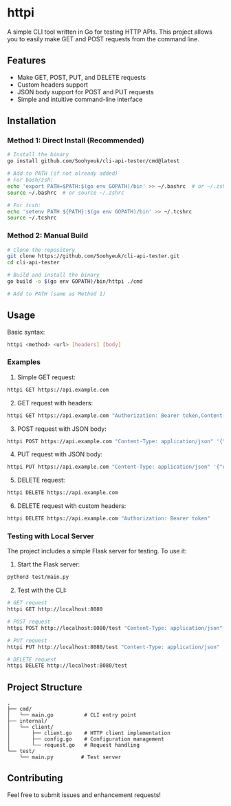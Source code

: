# httpi

A simple CLI tool written in Go for testing HTTP APIs. This project allows you to easily make GET and POST requests from the command line.

## Features

- Make GET, POST, PUT, and DELETE requests
- Custom headers support
- JSON body support for POST and PUT requests
- Simple and intuitive command-line interface

## Installation

### Method 1: Direct Install (Recommended)
```bash
# Install the binary
go install github.com/Soohyeuk/cli-api-tester/cmd@latest

# Add to PATH (if not already added)
# For bash/zsh:
echo 'export PATH=$PATH:$(go env GOPATH)/bin' >> ~/.bashrc  # or ~/.zshrc
source ~/.bashrc  # or source ~/.zshrc

# For tcsh:
echo 'setenv PATH ${PATH}:$(go env GOPATH)/bin' >> ~/.tcshrc
source ~/.tcshrc
```

### Method 2: Manual Build
```bash
# Clone the repository
git clone https://github.com/Soohyeuk/cli-api-tester.git
cd cli-api-tester

# Build and install the binary
go build -o $(go env GOPATH)/bin/httpi ./cmd

# Add to PATH (same as Method 1)
```

## Usage

Basic syntax:
```bash
httpi <method> <url> [headers] [body]
```

### Examples

1. Simple GET request:
```bash
httpi GET https://api.example.com
```

2. GET request with headers:
```bash
httpi GET https://api.example.com "Authorization: Bearer token,Content-Type: application/json"
```

3. POST request with JSON body:
```bash
httpi POST https://api.example.com "Content-Type: application/json" '{"key": "value"}'
```

4. PUT request with JSON body:
```bash
httpi PUT https://api.example.com "Content-Type: application/json" '{"user": {"name": "John", "age": 30}}'
```

5. DELETE request:
```bash
httpi DELETE https://api.example.com
```

6. DELETE request with custom headers:
```bash
httpi DELETE https://api.example.com "Authorization: Bearer token"
```

### Testing with Local Server

The project includes a simple Flask server for testing. To use it:

1. Start the Flask server:
```bash
python3 test/main.py
```

2. Test with the CLI:
```bash
# GET request
httpi GET http://localhost:8080

# POST request
httpi POST http://localhost:8080/test "Content-Type: application/json" '{"message": "Hello"}'

# PUT request
httpi PUT http://localhost:8080/test "Content-Type: application/json" '{"message": "Updated"}'

# DELETE request
httpi DELETE http://localhost:8080/test
```

## Project Structure

```
.
├── cmd/
│   └── main.go          # CLI entry point
├── internal/
│   └── client/
│       ├── client.go    # HTTP client implementation
│       ├── config.go    # Configuration management
│       └── request.go   # Request handling
└── test/
    └── main.py         # Test server
```

## Contributing

Feel free to submit issues and enhancement requests! 
